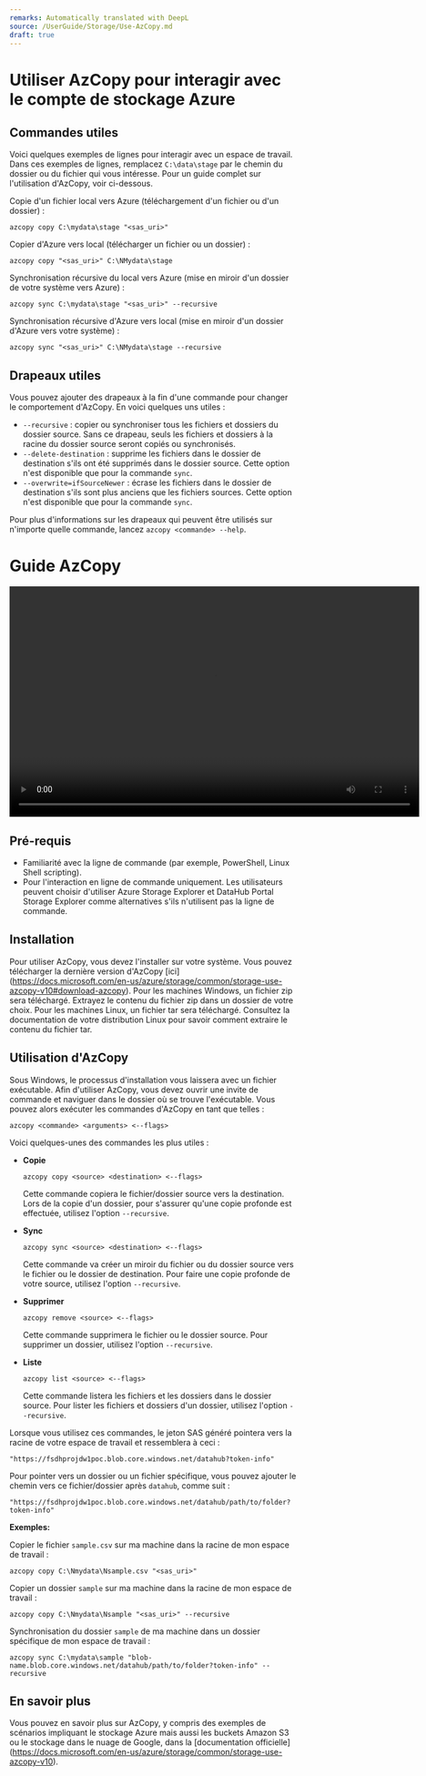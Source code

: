 ```yaml
---
remarks: Automatically translated with DeepL
source: /UserGuide/Storage/Use-AzCopy.md
draft: true
---
```


# Utiliser AzCopy pour interagir avec le compte de stockage Azure

## Commandes utiles

Voici quelques exemples de lignes pour interagir avec un espace de travail. Dans ces exemples de lignes, remplacez `C:\data\stage` par le chemin du dossier ou du fichier qui vous intéresse. Pour un guide complet sur l'utilisation d'AzCopy, voir ci-dessous.

Copie d'un fichier local vers Azure (téléchargement d'un fichier ou d'un dossier) :

```
azcopy copy C:\mydata\stage "<sas_uri>"
```

Copier d'Azure vers local (télécharger un fichier ou un dossier) :

```
azcopy copy "<sas_uri>" C:\NMydata\stage
```

Synchronisation récursive du local vers Azure (mise en miroir d'un dossier de votre système vers Azure) :

```
azcopy sync C:\mydata\stage "<sas_uri>" --recursive
```

Synchronisation récursive d'Azure vers local (mise en miroir d'un dossier d'Azure vers votre système) :

```
azcopy sync "<sas_uri>" C:\NMydata\stage --recursive
```

## Drapeaux utiles

Vous pouvez ajouter des drapeaux à la fin d'une commande pour changer le comportement d'AzCopy. En voici quelques uns utiles :

- `--recursive` : copier ou synchroniser tous les fichiers et dossiers du dossier source. Sans ce drapeau, seuls les fichiers et dossiers à la racine du dossier source seront copiés ou synchronisés.
- `--delete-destination` : supprime les fichiers dans le dossier de destination s'ils ont été supprimés dans le dossier source. Cette option n'est disponible que pour la commande `sync`.
- `--overwrite=ifSourceNewer` : écrase les fichiers dans le dossier de destination s'ils sont plus anciens que les fichiers sources. Cette option n'est disponible que pour la commande `sync`.

Pour plus d'informations sur les drapeaux qui peuvent être utilisés sur n'importe quelle commande, lancez `azcopy <commande> --help`.

# Guide AzCopy

<video width="720" height="405" controls>
    <source src="/api/media/azcopy.mp4" type="video/mp4">
    Votre navigateur ne prend pas en charge la balise vidéo.
</video>

## Pré-requis

- Familiarité avec la ligne de commande (par exemple, PowerShell, Linux Shell scripting).
- Pour l'interaction en ligne de commande uniquement. Les utilisateurs peuvent choisir d'utiliser Azure Storage Explorer et DataHub Portal Storage Explorer comme alternatives s'ils n'utilisent pas la ligne de commande.

## Installation

Pour utiliser AzCopy, vous devez l'installer sur votre système. Vous pouvez télécharger la dernière version d'AzCopy [ici] (https://docs.microsoft.com/en-us/azure/storage/common/storage-use-azcopy-v10#download-azcopy). Pour les machines Windows, un fichier zip sera téléchargé. Extrayez le contenu du fichier zip dans un dossier de votre choix. Pour les machines Linux, un fichier tar sera téléchargé. Consultez la documentation de votre distribution Linux pour savoir comment extraire le contenu du fichier tar.

## Utilisation d'AzCopy

Sous Windows, le processus d'installation vous laissera avec un fichier exécutable. Afin d'utiliser AzCopy, vous devez ouvrir une invite de commande et naviguer dans le dossier où se trouve l'exécutable. Vous pouvez alors exécuter les commandes d'AzCopy en tant que telles :

```
azcopy <commande> <arguments> <--flags>
```

Voici quelques-unes des commandes les plus utiles :

- **Copie**

  ```
  azcopy copy <source> <destination> <--flags>
  ```

  Cette commande copiera le fichier/dossier source vers la destination. Lors de la copie d'un dossier, pour s'assurer qu'une copie profonde est effectuée, utilisez l'option `--recursive`.

- **Sync**
  ```
  azcopy sync <source> <destination> <--flags>
  ```
  Cette commande va créer un miroir du fichier ou du dossier source vers le fichier ou le dossier de destination. Pour faire une copie profonde de votre source, utilisez l'option `--recursive`.
- **Supprimer**
  ```
  azcopy remove <source> <--flags>
  ```
  Cette commande supprimera le fichier ou le dossier source. Pour supprimer un dossier, utilisez l'option `--recursive`.
- **Liste**
  ```
  azcopy list <source> <--flags>
  ```
  Cette commande listera les fichiers et les dossiers dans le dossier source. Pour lister les fichiers et dossiers d'un dossier, utilisez l'option `--recursive`.

Lorsque vous utilisez ces commandes, le jeton SAS généré pointera vers la racine de votre espace de travail et ressemblera à ceci :

```
"https://fsdhprojdw1poc.blob.core.windows.net/datahub?token-info"
```

Pour pointer vers un dossier ou un fichier spécifique, vous pouvez ajouter le chemin vers ce fichier/dossier après `datahub`, comme suit :

```
"https://fsdhprojdw1poc.blob.core.windows.net/datahub/path/to/folder?token-info"
```

**Exemples:**

Copier le fichier `sample.csv` sur ma machine dans la racine de mon espace de travail :

```
azcopy copy C:\Nmydata\Nsample.csv "<sas_uri>"
```

Copier un dossier `sample` sur ma machine dans la racine de mon espace de travail :

```
azcopy copy C:\Nmydata\Nsample "<sas_uri>" --recursive
```

Synchronisation du dossier `sample` de ma machine dans un dossier spécifique de mon espace de travail :

```
azcopy sync C:\mydata\sample "blob-name.blob.core.windows.net/datahub/path/to/folder?token-info" --recursive
```

## En savoir plus

Vous pouvez en savoir plus sur AzCopy, y compris des exemples de scénarios impliquant le stockage Azure mais aussi les buckets Amazon S3 ou le stockage dans le nuage de Google, dans la [documentation officielle] (https://docs.microsoft.com/en-us/azure/storage/common/storage-use-azcopy-v10).

